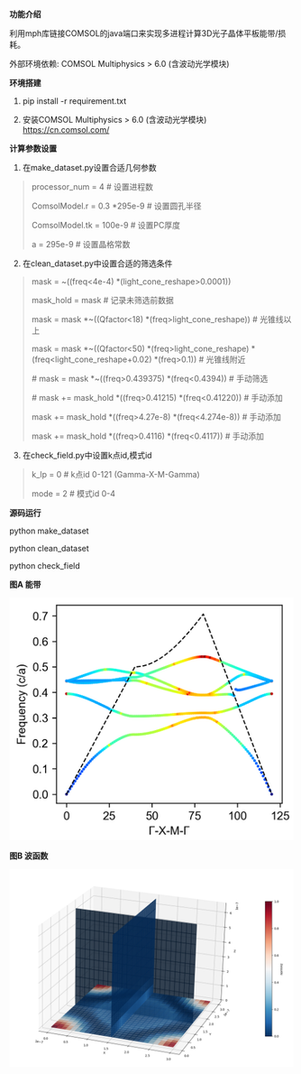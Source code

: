 **功能介绍**

利用mph库链接COMSOL的java端口来实现多进程计算3D光子晶体平板能带/损耗。

外部环境依赖: COMSOL Multiphysics > 6.0 (含波动光学模块)

**环境搭建**

1. pip install -r requirement.txt

2. 安装COMSOL Multiphysics > 6.0 (含波动光学模块) https://cn.comsol.com/

**计算参数设置**

1. 在make_dataset.py设置合适几何参数

>   processor_num = 4  # 设置进程数
>
>  ComsolModel.r = 0.3 *295e-9  # 设置圆孔半径
>
>  ComsolModel.tk = 100e-9  # 设置PC厚度
>
>  a = 295e-9  # 设置晶格常数

2. 在clean_dataset.py中设置合适的筛选条件

>mask = ~((freq<4e-4) *(light_cone_reshape>0.0001))
>
>mask_hold = mask  # 记录未筛选前数据
>
>mask = mask *~((Qfactor<18) *(freq>light_cone_reshape))  # 光锥线以上
>
>mask = mask *~((Qfactor<50) *(freq>light_cone_reshape) *(freq<light_cone_reshape+0.02) *(freq>0.1))  # 光锥线附近
>
>\# mask = mask *~((freq>0.439375) *(freq<0.4394))  # 手动筛选
>
>\# mask += mask_hold *((freq>0.41215) *(freq<0.41220))  # 手动添加
>
>mask += mask_hold *((freq>4.27e-8) *(freq<4.274e-8))  # 手动添加
>
>mask += mask_hold *((freq>0.4116) *(freq<0.4117))  # 手动添加

3. 在check_field.py中设置k点id,模式id

>k_lp = 0  # k点id 0-121 (Gamma-X-M-Gamma)
>
>mode = 2  # 模式id 0-4

**源码运行**

python make_dataset

python clean_dataset

python check_field

**图A 能带**

![image-20250926015915011](./assets/image-20250926015915011.png)

**图B 波函数**

![image-20250926021038400](./assets/image-20250926021038400.png)



